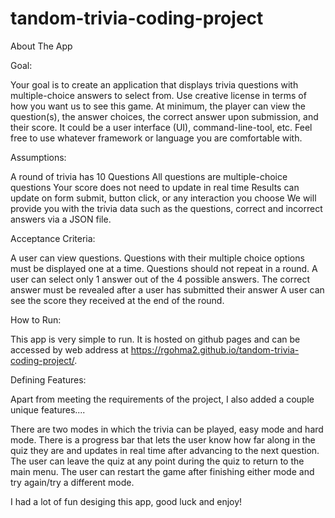 # tandom-trivia-coding-project

About The App

Goal:

Your goal is to create an application that displays trivia questions with multiple-choice answers to select from.
Use creative license in terms of how you want us to see this game. At minimum, the player can view the question(s), the answer choices, the correct answer upon submission, and their score. It could be a user interface (UI), command-line-tool, etc. Feel free to use whatever framework or language you are comfortable with.

Assumptions:

A round of trivia has 10 Questions
All questions are multiple-choice questions
Your score does not need to update in real time
Results can update on form submit, button click, or any interaction you choose
We will provide you with the trivia data such as the questions, correct and incorrect answers via a JSON file.

Acceptance Criteria:

 A user can view questions.
Questions with their multiple choice options must be displayed one at a time. Questions should not repeat in a round.
A user can select only 1 answer out of the 4 possible answers.
The correct answer must be revealed after a user has submitted their answer A user can see the score they received at the end of the round.

How to Run:

This app is very simple to run. It is hosted on github pages and can be accessed by web address at https://rgohma2.github.io/tandom-trivia-coding-project/.


Defining Features:

Apart from meeting the requirements of the project, I also added a couple unique features....

There are two modes in which the trivia can be played, easy mode and hard mode. 
There is a progress bar that lets the user know how far along in the quiz they are and updates in real time after advancing to the next question.
The user can leave the quiz at any point during the quiz to return to the main menu.
The user can restart the game after finishing either mode and try again/try a different mode.


I had a lot of fun desiging this app, good luck and enjoy!



